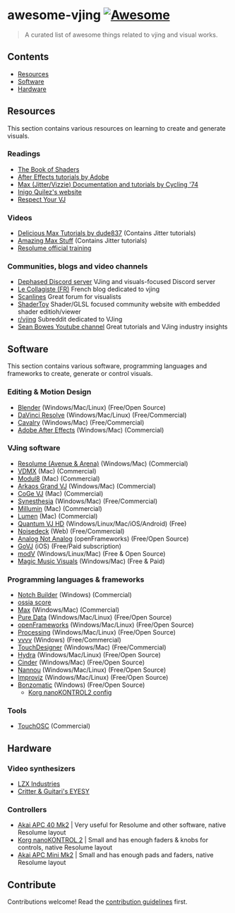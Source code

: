 # awesome-vjing [![Awesome](https://awesome.re/badge.svg)](https://awesome.re)

> A curated list of awesome things related to vjing and visual works.


## Contents

- [Resources](#resources)
- [Software](#software)
- [Hardware](#hardware)

## Resources

This section contains various resources on learning to create and generate visuals.

### Readings

- [The Book of Shaders](https://thebookofshaders.com/)
- [After Effects tutorials by Adobe](https://helpx.adobe.com/after-effects/tutorials.html)
- [Max (Jitter/Vizzie) Documentation and tutorials by Cycling '74](https://docs.cycling74.com/max8/tutorials/jitindex)
- [Inigo Quilez's website](https://iquilezles.org/)
- [Respect Your VJ](https://github.com/LimeLimeW/awesome-vjing/blob/baefc824ec7a5477f144b37125f63826f00e6fb6/respect-your-vj.md)

### Videos

- [Delicious Max Tutorials by dude837](https://www.youtube.com/watch?v=5RYy8Cvgkqk&list=PLD45EDA6F67827497) (Contains Jitter tutorials)
- [Amazing Max Stuff](https://www.youtube.com/c/AmazingMaxStuff) (Contains Jitter tutorials)
- [Resolume official training](https://resolume.com/training)

### Communities, blogs and video channels

- [Dephased Discord server](https://discord.gg/rxFYVQAgmG) VJing and visuals-focused Discord server
- [Le Collagiste (FR)](https://blog.lecollagiste.com/) French blog dedicated to vjing
- [Scanlines](https://scanlines.xyz/) Great forum for visualists
- [ShaderToy](https://www.shadertoy.com/) Shader/GLSL focused community website with embedded shader editioh/viewer
- [r/vjing](https://www.reddit.com/r/vjing/) Subreddit dedicated to VJing
- [Sean Bowes Youtube channel](https://www.youtube.com/@SeanBowes) Great tutorials and VJing industry insights


## Software

This section contains various software, programming languages and frameworks to create, generate or control visuals.

### Editing & Motion Design

- [Blender](https://www.blender.org/) (Windows/Mac/Linux) (Free/Open Source)
- [DaVinci Resolve](https://www.blackmagicdesign.com/products/davinciresolve/) (Windows/Mac/Linux) (Free/Commercial)
- [Cavalry](https://cavalry.scenegroup.co/) (Windows/Mac) (Free/Commercial)
- [Adobe After Effects](https://www.adobe.com/products/aftereffects.html) (Windows/Mac) (Commercial)

### VJing software

- [Resolume (Avenue & Arena)](https://resolume.com/) (Windows/Mac) (Commercial)
- [VDMX](https://vidvox.net/) (Mac) (Commercial)
- [Modul8](http://www.garagecube.com/modul8/) (Mac) (Commercial)
- [Arkaos Grand VJ](https://www.arkaos.com/) (Windows/Mac) (Commercial)
- [CoGe VJ](https://imimot.com/cogevj/) (Mac) (Commercial)
- [Synesthesia](https://synesthesia.live/) (Windows/Mac) (Free/Commercial)
- [Millumin](https://www.millumin.com/v3/) (Mac) (Commercial)
- [Lumen](https://lumen-app.com/) (Mac) (Commercial)
- [Quantum VJ HD](https://www.warmplace.ru/soft/qvjhd/) (Windows/Linux/Mac/iOS/Android) (Free)
- [Noisedeck](https://noisedeck.app/) (Web) (Free/Commercial)
- [Analog Not Analog](https://forum.openframeworks.cc/t/analog-not-analog-a-live-coding-system-for-visuals/36846) (openFrameworks) (Free/Open Source)
- [GoVJ](https://govjapp.com/) (iOS) (Free/Paid subscription)
- [modV](https://modv.vcync.gl/) (Windows/Linux/Mac) (Free & Open Source)
- [Magic Music Visuals](https://magicmusicvisuals.com/) (Windows/Mac) (Free & Paid) 

### Programming languages & frameworks

- [Notch Builder](https://www.notch.one/) (Windows) (Commercial)
- [ossia score](https://ossia.io/)
- [Max](https://cycling74.com/products/max) (Windows/Mac) (Commercial)
- [Pure Data](https://puredata.info/) (Windows/Mac/Linux) (Free/Open Source)
- [openFrameworks](https://openframeworks.cc/) (Windows/Mac/Linux) (Free/Open Source)
- [Processing](https://processing.org/) (Windows/Mac/Linux) (Free/Open Source)
- [vvvv](https://vvvv.org/) (Windows) (Free/Commercial)
- [TouchDesigner](https://derivative.ca/) (Windows/Mac) (Free/Commercial)
- [Hydra](https://github.com/ojack/hydra) (Windows/Mac/Linux) (Free/Open Source)
- [Cinder](https://www.libcinder.org/) (Windows/Mac) (Free/Open Source)
- [Nannou](https://nannou.cc/) (Windows/Mac/Linux) (Free/Open Source)
- [Improviz](https://improviz.rumblesan.com/) (Windows/Mac/Linux) (Free/Open Source)
- [Bonzomatic](https://github.com/Gargaj/Bonzomatic) (Windows) (Free/Open Source)
	- [Korg nanoKONTROL2 config](https://gist.github.com/seb776/feacf6776b86b6b02f2dc84f76bba703)

### Tools

- [TouchOSC](https://hexler.net/touchosc) (Commercial)

## Hardware

### Video synthesizers
- [LZX Industries](https://lzxindustries.net/)
- [Critter & Guitari's EYESY](https://www.critterandguitari.com/eyesy)

### Controllers

- [Akai APC 40 Mk2](https://www.thomann.de/gb/akai_professional_apc_40_mk2.htm) | Very useful for Resolume and other software, native Resolume layout
- [Korg nanoKONTROL 2](https://www.thomann.de/gb/korg_nanokontrol_2_black.htm) | Small and has enough faders & knobs for controls, native Resolume layout
- [Akai APC Mini Mk2](https://www.thomann.de/gb/akai_professional_apc_mini_mk2.htm) | Small and has enough pads and faders, native Resolume layout


## Contribute

Contributions welcome! Read the [contribution guidelines](contributing.md) first.
